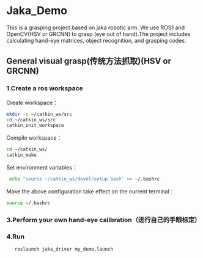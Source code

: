 # Jaka_Demo
This is a grasping project based on jaka robotic arm. We use ROS1 and OpenCV(HSV or GRCNN) to grasp (eye out of hand).The project includes calculating hand-eye matrices, object recognition, and grasping codes.
## General visual grasp(传统方法抓取)(HSV or GRCNN)
### 1.Create a ros workspace
Create workspace：
```bash
mkdir -p ~/catkin_ws/src
cd ~/catkin_ws/src
catkin_init_workspace
```
Compile workspace：
```bash
cd ~/catkin_ws/
catkin_make
```
Set environment variables：
```bash
 echo "source ~/catkin_ws/devel/setup.bash" >> ~/.bashrc
```
Make the above configuration take effect on the current terminal：
```bash
source ~/.bashrc
```
### 3.Perform your own hand-eye calibration（进行自己的手眼标定）
### 4.Run
```bash
   roslaunch jaka_driver my_demo.launch
```

